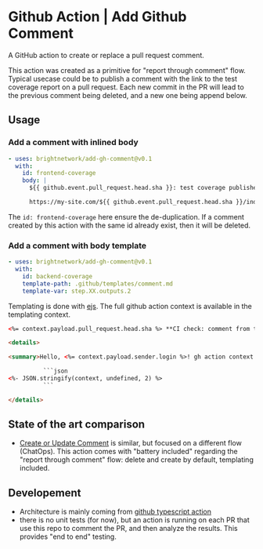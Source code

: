 # Github Action | Add Github Comment 

A GitHub action to create or replace a pull request comment.

This action was created as a primitive for "report through comment" flow.
Typical usecase could be to publish a comment with the link to the test coverage report on a pull request. Each new commit in the PR will lead to the previous comment being deleted, and a new one being append below.

## Usage

### Add a comment with inlined body

```yaml
- uses: brightnetwork/add-gh-comment@v0.1
  with:
    id: frontend-coverage
    body: |
      ${{ github.event.pull_request.head.sha }}: test coverage published:

      https://my-site.com/${{ github.event.pull_request.head.sha }}/index.html
```

The `id: frontend-coverage` here ensure the de-duplication. If a comment created by this action with the same id already exist, then it will be deleted. 


### Add a comment with body template

```yaml
- uses: brightnetwork/add-gh-comment@v0.1
  with:
    id: backend-coverage
    template-path: .github/templates/comment.md
    template-var: step.XX.outputs.2
```

Templating is done with [ejs](https://ejs.co/).
The full github action context is available in the templating context.

```html
<%= context.payload.pull_request.head.sha %> **CI check: comment from template**

<details>

<summary>Hello, <%= context.payload.sender.login %>! gh action context:</summary>

          ```json
<%- JSON.stringify(context, undefined, 2) %>
          ```

</details>
```

## State of the art comparison

- [Create or Update Comment](https://github.com/marketplace/actions/create-or-update-comment) is similar, but focused on a different flow (ChatOps). This action comes with "battery included" regarding the "report through comment" flow: delete and create by default, templating included.


## Developement

- Architecture is mainly coming from [github typescript action](https://github.com/actions/typescript-action)
- there is no unit tests (for now), but an action is running on each PR that use this repo to comment the PR, and then analyze the results. This provides "end to end" testing.
